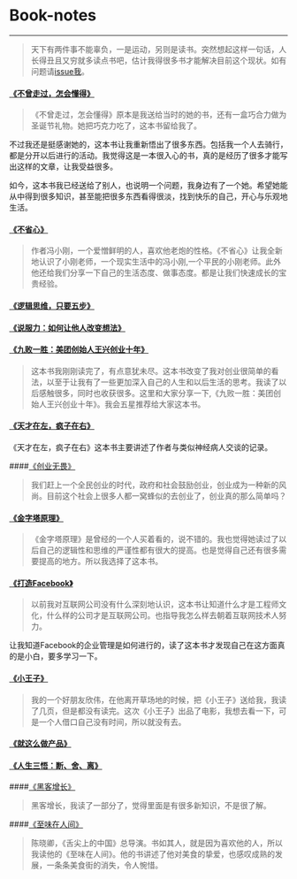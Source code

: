 # Book-notes

---
> 天下有两件事不能辜负，一是运动，另则是读书。突然想起这样一句话，人长得丑且又穷就多读点书吧，估计我得很多书才能解决目前这个现状。如有问题请[issue我](https://github.com/guohongjun/Book-notes/issues)。

#### [《不曾走过，怎会懂得》](https://github.com/guohongjun/Book-notes/blob/master/notes/%E4%B8%8D%E6%9B%BE%E8%B5%B0%E8%BF%87%20%E6%80%8E%E4%BC%9A%E6%87%82%E5%BE%97.md)

> 《不曾走过，怎会懂得》原本是我送给当时的她的书，还有一盒巧合力做为圣诞节礼物。她把巧克力吃了，这本书留给我了。

不过我还是挺感谢她的，这本书让我重新悟出了很多东西。包括我一个人去骑行，都是分开以后进行的活动。我觉得这是一本很入心的书，真的是经历了很多才能写出这样的文章，让我受益很多。

如今，这本书我已经送给了别人，也说明一个问题，我身边有了一个她。希望她能从中得到很多知识，甚至能把很多东西看得很淡，找到快乐的自己，开心与乐观地生活。	

#### [《不省心》](https://github.com/guohongjun/Book-notes/blob/master/notes/%E4%B8%8D%E7%9C%81%E5%BF%83.md)

> 作者冯小刚，一个爱憎鲜明的人，喜欢他老炮的性格。《不省心》让我全新地认识了小刚老师，一个现实生活中的冯小刚,一个平民的小刚老师。此外他还给我们分享一下自己的生活态度、做事态度。都是让我们快速成长的宝贵经验。

#### [《逻辑思维，只要五步》](https://github.com/guohongjun/Book-notes/blob/master/notes/%E9%80%BB%E8%BE%91%E6%80%9D%E7%BB%B4%EF%BC%8C%E5%8F%AA%E8%A6%81%E4%BA%94%E6%AD%A5.md)

#### [《说服力：如何让他人改变想法》](https://github.com/guohongjun/Book-notes/blob/master/notes/%E8%AF%B4%E6%9C%8D%E5%8A%9B%EF%BC%9A%E5%A6%82%E4%BD%95%E8%AE%A9%E4%BB%96%E4%BA%BA%E6%94%B9%E5%8F%98%E6%83%B3%E6%B3%95.md)

#### [《九败一胜：美团创始人王兴创业十年》](https://github.com/guohongjun/Book-notes/blob/master/notes/%E4%B9%9D%E8%B4%A5%E4%B8%80%E8%83%9C.markdown)
> 这本书我刚刚读完了，有点意犹未尽。这本书改变了我对创业很简单的看法，以至于让我有了一些更加深入自己的人生和以后生活的思考。我读了以后感触很多，同时也收获很多。这里和大家分享一下,《九败一胜：美团创始人王兴创业十年》。我会五星推荐给大家这本书。

#### [《天才在左，疯子在右》](https://github.com/guohongjun/Book-notes/blob/master/notes/%E5%A4%A9%E6%89%8D%E5%9C%A8%E5%B7%A6%EF%BC%8C%E7%96%AF%E5%AD%90%E5%9C%A8%E5%8F%B3.md)
《天才在左，疯子在右》这本书主要讲述了作者与类似神经病人交谈的记录。


####[《创业无畏》](https://github.com/guohongjun/Book-notes/blob/master/notes/%E5%88%9B%E4%B8%9A%E6%97%A0%E7%95%8F.md)
> 我们赶上一个全民创业的时代，政府和社会鼓励创业，创业成为一种新的风尚。目前这个社会上很多人都一窝蜂似的去创业了，创业真的那么简单吗？

#### [《金字塔原理》](https://github.com/guohongjun/Book-notes/blob/master/notes/%E9%87%91%E5%AD%97%E5%A1%94%E5%8E%9F%E7%90%86.md)

> 《金字塔原理》是曾经的一个人买着看的，说不错的。我也觉得她读过了以后自己的逻辑性和思维的严谨性都有很大的提高。也是觉得自己还有很多需要提高的地方。所以我选择了这本书。

#### [《打造Facebook》](https://github.com/guohongjun/Book-notes/blob/master/notes/%E6%89%93%E9%80%A0Facebook.md)

> 以前我对互联网公司没有什么深刻地认识，这本书让知道什么才是工程师文化，什么样的公司才是互联网公司。也指导我怎么样去朝着互联网技术人努力。

让我知道Facebook的企业管理是如何进行的，读了这本书才发现自己在这方面真的是小白，要多学习一下。

#### [《小王子》](https://github.com/guohongjun/Book-notes/blob/master/notes/%E5%B0%8F%E7%8E%8B%E5%AD%90.md)
> 我的一个好朋友欣伟，在他离开草场地的时候，把《小王子》送给我，我读了几页，但是都没有读完。这次《小王子》出品了电影，我想去看一下，可是一个人借口自己没有时间，所以就没有去。

#### [《就这么做产品》](https://github.com/guohongjun/Book-notes/blob/master/notes/%E5%B0%B1%E8%BF%99%E4%B9%88%E5%81%9A%E4%BA%A7%E5%93%81.md)

#### [《人生三悟：断、舍、离》](https://github.com/guohongjun/Book-notes/blob/master/notes/%E4%BA%BA%E7%94%9F%E4%B8%89%E6%82%9F%EF%BC%9A%E6%96%AD%E3%80%81%E8%88%8D%E3%80%81%E7%A6%BB.md)

####[《黑客增长》](https://github.com/guohongjun/Book-notes/blob/master/notes/%E5%A2%9E%E9%95%BF%E9%BB%91%E5%AE%A2.md)

> 黑客增长，我读了一部分了，觉得里面是有很多新知识，不是很了解。



####[《至味在人间》](https://github.com/guohongjun/Book-notes/blob/master/notes/%E5%A2%9E%E9%95%BF%E9%BB%91%E5%AE%A2.md)

> 陈晓卿，《舌尖上的中国》总导演。书如其人，就是因为喜欢他的人，所以我读他的《至味在人间》。他的书讲述了他对美食的挚爱，也感叹成熟的发展，一条条美食街的消失，令人惋惜。


